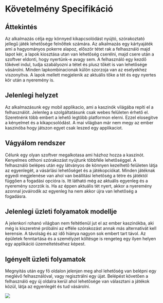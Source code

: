 # Követelmény Specifikáció

## Áttekintés
Az alkalmazás célja egy könnyed kikapcsolódást nyújtó, szórakoztató jellegű játék lehetősége felnőttek számára. Az alkalmazás egy kártyajáték ami a hagyományos pokerre alapoz, először tétet rak a felhasználó majd lapot kér, a lapok kiosztása utan van lehetőség cserélni, majd csere után a szoftver eldonti, hogy nyertünk-e avagy sem. A felhasználó egy kezdő tőkével indul, tudja szabályozni a tétet és plusz tőkét is van lehetősége vásárolni. Minden lapkombinacionak külön szorzoja van az eselyekhez viszonyítva. A lapok mellett megjelenik az aktuális tőke a tét és egy nyertes kör után a nyeremény is.

## Jelenlegi helyzet
Az alkalmazásunk egy mobil applikacio, ami a kaszinók világába repíti el a felhasználót. Jelenleg a szolgáltatásunk csak webes felületen érhető el. Szeretnénk több embert  a lehető legtöbb platformon elerni. Ezzel elosegitve a kényelmet és a kikapcsolódást. A mai világban már nem megy az ember kaszinóba hogy játszon egyet csak leszed egy applikaciot.

## Vágyálom rendszer
Célunk egy olyan szoftver megalkotasa ami házhoz hozza a kaszinót. Kenyelmes otthoni szórakozást nyújtunk többféle lehetőséggel. A felhasználó belépes után egy látványos de könnyen kezelhető felületen látja az egyenlegèt, a vásárlási lehetőséget és a játékopciókat.
Minden játéknak egyedi megjelenése van ahol van beállítási lehetőség a tètre és játéktól függően a fogadási opcióra is. Itt látható még az aktuális egyenleg és a nyeremény szorzók is.
Ha az éppen aktuális tèt nyert, akkor a nyeremény azonnal jováírodik az egyenleg ha nem akkor újra van lehetőség a fogadásra.

## Jelenlegi üzleti folyamatok modellje
A jelenkori rohanó világban nem feltétlenül jut el az ember kaszinókba, aki még is kiszeretné próbálni az efféle szórakozást annak más alternatívát kell kerensie. A távolság és az idő hiánya nagyon sok embert tart távol. Az épületek fenntartása és a személyzet költésge is rengeteg egy ilyen helyen egy applikáció üzemeltetéséhez képest.

## Igényelt üzleti folyamatok
Megnyitás után egy fő oldalon jelenjen meg ahol lehetőség van belépni egy meglévő felhasználóval, vagy regisztrálni egy újat. Belépést követően a felhasználó egy új oldalra kerül ahol lehetősége van választani a játékok közül, látja az egyenlegét és tud vásárolni.

![](https://github.com/SzutorRobert/AFP_LEV_2020_10/blob/develop/Doc/%C3%9CFkep.jpg)
